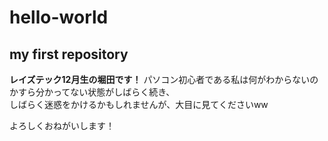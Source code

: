 # hello-world
## my first repository
**レイズテック12月生の堀田です！**
パソコン初心者である私は何がわからないのかすら分かってない状態がしばらく続き、  
しばらく迷惑をかけるかもしれませんが、大目に見てくださいww

よろしくおねがいします！
